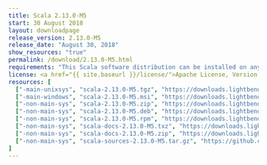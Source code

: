 ```yaml
---
title: Scala 2.13.0-M5
start: 30 August 2018
layout: downloadpage
release_version: 2.13.0-M5
release_date: "August 30, 2018"
show_resources: "true"
permalink: /download/2.13.0-M5.html
requirements: "This Scala software distribution can be installed on any Unix-like or Windows system. It requires Java 8 or later, available <a href='http://www.java.com/'>here</a>."
license: <a href="{{ site.baseurl }}/license/">Apache License, Version 2.0</a>
resources: [
  ["-main-unixsys", "scala-2.13.0-M5.tgz", "https://downloads.lightbend.com/scala/2.13.0-M5/scala-2.13.0-M5.tgz", "Mac OS X, Unix, Cygwin", "16.90M"],
  ["-main-windows", "scala-2.13.0-M5.msi", "https://downloads.lightbend.com/scala/2.13.0-M5/scala-2.13.0-M5.msi", "Windows (msi installer)", "103.19M"],
  ["-non-main-sys", "scala-2.13.0-M5.zip", "https://downloads.lightbend.com/scala/2.13.0-M5/scala-2.13.0-M5.zip", "Windows", "16.94M"],
  ["-non-main-sys", "scala-2.13.0-M5.deb", "https://downloads.lightbend.com/scala/2.13.0-M5/scala-2.13.0-M5.deb", "Debian", "524.89M"],
  ["-non-main-sys", "scala-2.13.0-M5.rpm", "https://downloads.lightbend.com/scala/2.13.0-M5/scala-2.13.0-M5.rpm", "RPM package", "103.68M"],
  ["-non-main-sys", "scala-docs-2.13.0-M5.txz", "https://downloads.lightbend.com/scala/2.13.0-M5/scala-docs-2.13.0-M5.txz", "API docs", "44.40M"],
  ["-non-main-sys", "scala-docs-2.13.0-M5.zip", "https://downloads.lightbend.com/scala/2.13.0-M5/scala-docs-2.13.0-M5.zip", "API docs", "89.44M"],
  ["-non-main-sys", "scala-sources-2.13.0-M5.tar.gz", "https://github.com/scala/scala/archive/v2.13.0-M5.tar.gz", "Sources", "6.45M"]
]
---
```


